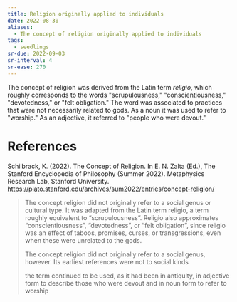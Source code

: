 ```yaml
---
title: Religion originally applied to individuals
date: 2022-08-30
aliases:
  - The concept of religion originally applied to individuals
tags:
  - seedlings
sr-due: 2022-09-03
sr-interval: 4
sr-ease: 270
---
```

The concept of religion was derived from the Latin term *religio*, which roughly corresponds to the words "scrupulousness," "conscientiousness," "devotedness," or "felt obligation." The word was associated to practices that were not necessarily related to gods. As a noun it was used to refer to "worship." As an adjective, it referred to "people who were devout."

# References

Schilbrack, K. (2022). The Concept of Religion. In E. N. Zalta (Ed.), The Stanford Encyclopedia of Philosophy (Summer 2022). Metaphysics Research Lab, Stanford University. https://plato.stanford.edu/archives/sum2022/entries/concept-religion/

>The concept religion did not originally refer to a social genus or cultural type. It was adapted from the Latin term religio, a term roughly equivalent to “scrupulousness”. Religio also approximates “conscientiousness”, “devotedness”, or “felt obligation”, since religio was an effect of taboos, promises, curses, or transgressions, even when these were unrelated to the gods.
>
>The concept religion did not originally refer to a social genus, however. Its earliest references were not to social kinds
>
>the term continued to be used, as it had been in antiquity, in adjective form to describe those who were devout and in noun form to refer to worship